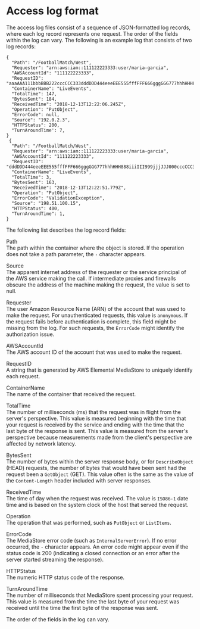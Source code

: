 # Access log format<a name="monitoring-cloudwatch-logs-format"></a>

The access log files consist of a sequence of JSON\-formatted log records, where each log record represents one request\. The order of the fields within the log can vary\. The following is an example log that consists of two log records:

```
{
  "Path": "/FootballMatch/West",
  "Requester": "arn:aws:iam::111122223333:user/maria-garcia",
  "AWSAccountId": "111122223333",
  "RequestID": "aaaAAA111bbbBBB222cccCCC333dddDDD444eeeEEE555fffFFF666gggGGG777hhhHHH888iiiIII999jjjJJJ",
  "ContainerName": "LiveEvents",
  "TotalTime": 147,
  "BytesSent": 184,
  "ReceivedTime": "2018-12-13T12:22:06.245Z",
  "Operation": "PutObject",
  "ErrorCode": null,
  "Source": "192.0.2.3",
  "HTTPStatus": 200,
  "TurnAroundTime': 7,
}
 {
  "Path": "/FootballMatch/West",
  "Requester": "arn:aws:iam::111122223333:user/maria-garcia",
  "AWSAccountId": "111122223333",
  "RequestID": "dddDDD444eeeEEE555fffFFF666gggGGG777hhhHHH888iiiIII999jjjJJJ000cccCCC333bbbBBB222aaaAAA",
  "ContainerName": "LiveEvents",
  "TotalTime": 3,
  "BytesSent": 163,
  "ReceivedTime": "2018-12-13T12:22:51.779Z",
  "Operation": "PutObject",
  "ErrorCode": "ValidationException",
  "Source": "198.51.100.15",
  "HTTPStatus": 400,
  "TurnAroundTime": 1,
}
```

The following list describes the log record fields:

Path  
The path within the container where the object is stored\. If the operation does not take a path parameter, the `-` character appears\. 

Source  
The apparent internet address of the requester or the service principal of the AWS service making the call\. If intermediate proxies and firewalls obscure the address of the machine making the request, the value is set to null\.

Requester  
The user Amazon Resource Name \(ARN\) of the account that was used to make the request\. For unauthenticated requests, this value is `anonymous`\. If the request fails before authentication is complete, this field might be missing from the log\. For such requests, the `ErrorCode` might identify the authorization issue\.

AWSAccountId  
The AWS account ID of the account that was used to make the request\.

RequestID  
A string that is generated by AWS Elemental MediaStore to uniquely identify each request\.

ContainerName  
The name of the container that received the request\.

TotalTime  
The number of milliseconds \(ms\) that the request was in flight from the server's perspective\. This value is measured beginning with the time that your request is received by the service and ending with the time that the last byte of the response is sent\. This value is measured from the server's perspective because measurements made from the client's perspective are affected by network latency\.

BytesSent  
The number of bytes within the server response body, or for `DescribeObject` \(HEAD\) requests, the number of bytes that would have been sent had the request been a `GetObject` \(GET\)\. This value often is the same as the value of the `Content-Length` header included with server responses\.

ReceivedTime  
The time of day when the request was received\. The value is `ISO86-1` date time and is based on the system clock of the host that served the request\.

Operation  
The operation that was performed, such as `PutObject` or `ListItems`\.

ErrorCode  
The MediaStore error code \(such as `InternalServerError`\)\. If no error occurred, the `-` character appears\. An error code might appear even if the status code is 200 \(indicating a closed connection or an error after the server started streaming the response\)\.

HTTPStatus  
The numeric HTTP status code of the response\.

TurnAroundTime  
The number of milliseconds that MediaStore spent processing your request\. This value is measured from the time the last byte of your request was received until the time the first byte of the response was sent\.

The order of the fields in the log can vary\.